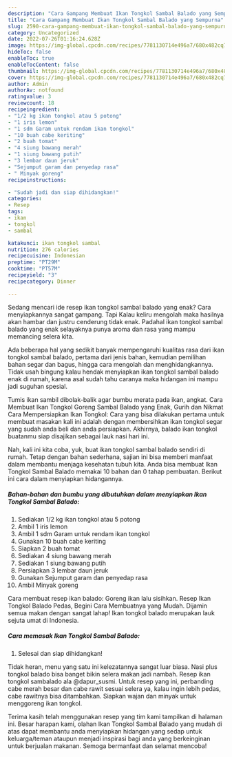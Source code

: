 ```yaml
---
description: "Cara Gampang Membuat Ikan Tongkol Sambal Balado yang Sempurna"
title: "Cara Gampang Membuat Ikan Tongkol Sambal Balado yang Sempurna"
slug: 2590-cara-gampang-membuat-ikan-tongkol-sambal-balado-yang-sempurna
category: Uncategorized
date: 2022-07-26T01:16:24.628Z
image: https://img-global.cpcdn.com/recipes/7781130714e496a7/680x482cq70/ikan-tongkol-sambal-balado-foto-resep-utama.jpg
hideToc: false
enableToc: true
enableTocContent: false
thumbnail: https://img-global.cpcdn.com/recipes/7781130714e496a7/680x482cq70/ikan-tongkol-sambal-balado-foto-resep-utama.jpg
cover: https://img-global.cpcdn.com/recipes/7781130714e496a7/680x482cq70/ikan-tongkol-sambal-balado-foto-resep-utama.jpg
author: Admin
authorAv: notfound
ratingvalue: 3
reviewcount: 18
recipeingredient:
- "1/2 kg ikan tongkol atau 5 potong"
- "1 iris lemon"
- "1 sdm Garam untuk rendam ikan tongkol"
- "10 buah cabe keriting"
- "2 buah tomat"
- "4 siung bawang merah"
- "1 siung bawang putih"
- "3 lembar daun jeruk"
- "Sejumput garam dan penyedap rasa"
- " Minyak goreng"
recipeinstructions:

- "Sudah jadi dan siap dihidangkan!"
categories:
- Resep
tags:
- ikan
- tongkol
- sambal

katakunci: ikan tongkol sambal 
nutrition: 276 calories
recipecuisine: Indonesian
preptime: "PT29M"
cooktime: "PT57M"
recipeyield: "3"
recipecategory: Dinner

---
```



Sedang mencari ide resep ikan tongkol sambal balado yang enak? Cara menyiapkannya sangat gampang. Tapi Kalau keliru mengolah maka hasilnya akan hambar dan justru cenderung tidak enak. Padahal ikan tongkol sambal balado yang enak selayaknya punya aroma dan rasa yang mampu memancing selera kita.


Ada beberapa hal yang sedikit banyak mempengaruhi kualitas rasa dari ikan tongkol sambal balado, pertama dari jenis bahan, kemudian pemilihan bahan segar dan bagus, hingga cara mengolah dan menghidangkannya. Tidak usah bingung kalau hendak menyiapkan ikan tongkol sambal balado enak di rumah, karena asal sudah tahu caranya maka hidangan ini mampu jadi suguhan spesial.

Tumis ikan sambil dibolak-balik agar bumbu merata pada ikan, angkat. Cara Membuat Ikan Tongkol Goreng Sambal Balado yang Enak, Gurih dan Nikmat Cara Mempersiapkan Ikan Tongkol: Cara yang bisa dilakukan pertama untuk membuat masakan kali ini adalah dengan membersihkan ikan tongkol segar yang sudah anda beli dan anda persiapkan. Akhirnya, balado ikan tongkol buatanmu siap disajikan sebagai lauk nasi hari ini.


Nah, kali ini kita coba, yuk, buat ikan tongkol sambal balado sendiri di rumah. Tetap dengan bahan sederhana, sajian ini bisa memberi manfaat dalam membantu menjaga kesehatan tubuh kita. Anda bisa membuat Ikan Tongkol Sambal Balado memakai 10 bahan dan 0 tahap pembuatan. Berikut ini cara dalam menyiapkan hidangannya.

<!--inarticleads1-->

##### Bahan-bahan dan bumbu yang dibutuhkan dalam menyiapkan Ikan Tongkol Sambal Balado:

1. Sediakan 1/2 kg ikan tongkol atau 5 potong
1. Ambil 1 iris lemon
1. Ambil 1 sdm Garam untuk rendam ikan tongkol
1. Gunakan 10 buah cabe keriting
1. Siapkan 2 buah tomat
1. Sediakan 4 siung bawang merah
1. Sediakan 1 siung bawang putih
1. Persiapkan 3 lembar daun jeruk
1. Gunakan Sejumput garam dan penyedap rasa
1. Ambil  Minyak goreng


Cara membuat resep ikan balado: Goreng ikan lalu sisihkan. Resep Ikan Tongkol Balado Pedas, Begini Cara Membuatnya yang Mudah. Dijamin semua makan dengan sangat lahap! Ikan tongkol balado merupakan lauk sejuta umat di Indonesia. 

<!--inarticleads2-->

##### Cara memasak Ikan Tongkol Sambal Balado:


1. Selesai dan siap dihidangkan!

Tidak heran, menu yang satu ini kelezatannya sangat luar biasa. Nasi plus tongkol balado bisa banget bikin selera makan jadi nambah. Resep ikan tongkol sambalado ala @dapur_susmi. Untuk resep yang ini, perbanding cabe merah besar dan cabe rawit sesuai selera ya, kalau ingin lebih pedas, cabe rawitnya bisa ditambahkan. Siapkan wajan dan minyak untuk menggoreng ikan tongkol. 

Terima kasih telah menggunakan resep yang tim kami tampilkan di halaman ini. Besar harapan kami, olahan Ikan Tongkol Sambal Balado yang mudah di atas dapat membantu anda menyiapkan hidangan yang sedap untuk keluarga/teman ataupun menjadi inspirasi bagi anda yang berkeinginan untuk berjualan makanan. Semoga bermanfaat dan selamat mencoba!
